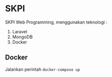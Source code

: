 # SKPI

SKPI Web Programming, menggunakan teknologi :
1. Laravel
2. MongoDB
3. Docker

## Docker

Jalankan perintah `docker-compose up`

